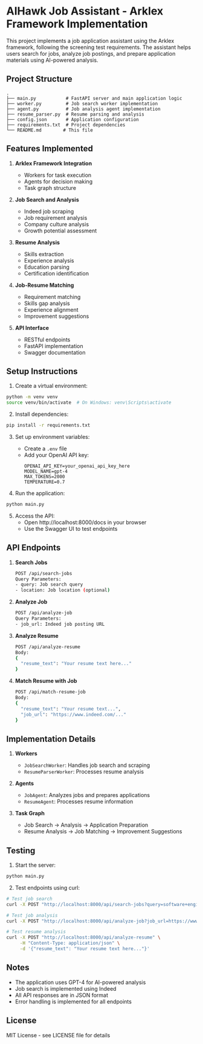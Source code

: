 # AIHawk Job Assistant - Arklex Framework Implementation

This project implements a job application assistant using the Arklex framework, following the screening test requirements. The assistant helps users search for jobs, analyze job postings, and prepare application materials using AI-powered analysis.

## Project Structure

```
.
├── main.py           # FastAPI server and main application logic
├── worker.py         # Job search worker implementation
├── agent.py          # Job analysis agent implementation
├── resume_parser.py  # Resume parsing and analysis
├── config.json       # Application configuration
├── requirements.txt  # Project dependencies
└── README.md        # This file
```

## Features Implemented

1. **Arklex Framework Integration**
   - Workers for task execution
   - Agents for decision making
   - Task graph structure

2. **Job Search and Analysis**
   - Indeed job scraping
   - Job requirement analysis
   - Company culture analysis
   - Growth potential assessment

3. **Resume Analysis**
   - Skills extraction
   - Experience analysis
   - Education parsing
   - Certification identification

4. **Job-Resume Matching**
   - Requirement matching
   - Skills gap analysis
   - Experience alignment
   - Improvement suggestions

5. **API Interface**
   - RESTful endpoints
   - FastAPI implementation
   - Swagger documentation

## Setup Instructions

1. Create a virtual environment:
```bash
python -m venv venv
source venv/bin/activate  # On Windows: venv\Scripts\activate
```

2. Install dependencies:
```bash
pip install -r requirements.txt
```

3. Set up environment variables:
   - Create a `.env` file
   - Add your OpenAI API key:
     ```
     OPENAI_API_KEY=your_openai_api_key_here
     MODEL_NAME=gpt-4
     MAX_TOKENS=2000
     TEMPERATURE=0.7
     ```

4. Run the application:
```bash
python main.py
```

5. Access the API:
   - Open http://localhost:8000/docs in your browser
   - Use the Swagger UI to test endpoints

## API Endpoints

1. **Search Jobs**
   ```bash
   POST /api/search-jobs
   Query Parameters:
   - query: Job search query
   - location: Job location (optional)
   ```

2. **Analyze Job**
   ```bash
   POST /api/analyze-job
   Query Parameters:
   - job_url: Indeed job posting URL
   ```

3. **Analyze Resume**
   ```bash
   POST /api/analyze-resume
   Body:
   {
     "resume_text": "Your resume text here..."
   }
   ```

4. **Match Resume with Job**
   ```bash
   POST /api/match-resume-job
   Body:
   {
     "resume_text": "Your resume text...",
     "job_url": "https://www.indeed.com/..."
   }
   ```

## Implementation Details

1. **Workers**
   - `JobSearchWorker`: Handles job search and scraping
   - `ResumeParserWorker`: Processes resume analysis

2. **Agents**
   - `JobAgent`: Analyzes jobs and prepares applications
   - `ResumeAgent`: Processes resume information

3. **Task Graph**
   - Job Search → Analysis → Application Preparation
   - Resume Analysis → Job Matching → Improvement Suggestions

## Testing

1. Start the server:
```bash
python main.py
```

2. Test endpoints using curl:
```bash
# Test job search
curl -X POST "http://localhost:8000/api/search-jobs?query=software+engineer&location=remote"

# Test job analysis
curl -X POST "http://localhost:8000/api/analyze-job?job_url=https://www.indeed.com/..."

# Test resume analysis
curl -X POST "http://localhost:8000/api/analyze-resume" \
     -H "Content-Type: application/json" \
     -d '{"resume_text": "Your resume text here..."}'
```

## Notes

- The application uses GPT-4 for AI-powered analysis
- Job search is implemented using Indeed
- All API responses are in JSON format
- Error handling is implemented for all endpoints

## License

MIT License - see LICENSE file for details